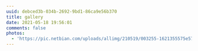 ```yaml
---
uuid: debced3b-034b-2692-9bd1-86ca9e56b370
title: gallery
date: 2021-05-18 19:56:01
comments: false
photos: 
  - 'https://pic.netbian.com/uploads/allimg/210519/003255-1621355575e57d.jpg'
---
```


